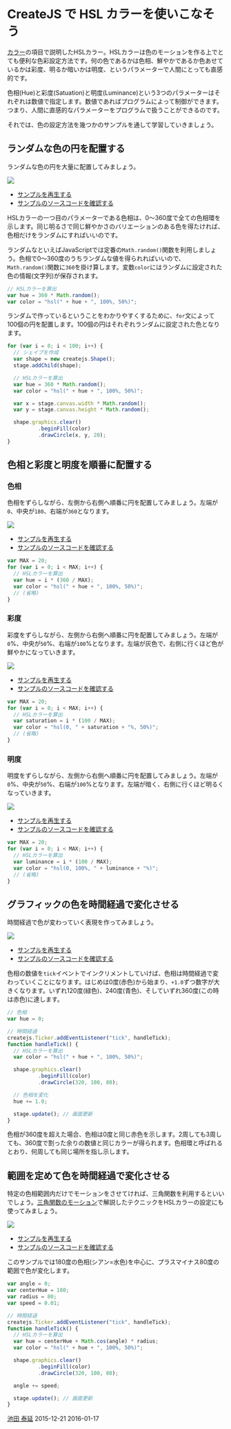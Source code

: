 # CreateJS で HSL カラーを使いこなそう

[カラー](color.md)の項目で説明したHSLカラー。HSLカラーは色のモーションを作る上でとても便利な色彩設定方法です。何の色であるかは色相、鮮やかであるか色あせているかは彩度、明るか暗いかは明度、というパラメーターで人間にとっても直感的です。

色相(Hue)と彩度(Satuation)と明度(Luminance)という3つのパラメーターはそれぞれは数値で指定します。数値であればプログラムによって制御ができます。つまり、人間に直感的なパラメーターをプログラムで扱うことができるのです。

それでは、色の設定方法を幾つかのサンプルを通して学習していきましょう。

## ランダムな色の円を配置する

ランダムな色の円を大量に配置してみましょう。

![](../imgs/color_hsl_dots.html.png)

- [サンプルを再生する](https://ics-creative.github.io/tutorial-createjs/samples/color_hsl_dots.html)
- [サンプルのソースコードを確認する](../samples/color_hsl_dots.html)

HSLカラーの一つ目のパラメーターである色相は、0〜360度で全ての色相環を示します。同じ明るさで同じ鮮やかさのバリエーションのある色を得たければ、色相だけをランダムにすればいいのです。

ランダムなといえばJavaScriptでは定番の`Math.random()`関数を利用しましょう。色相で0〜360度のうちランダムな値を得られればいいので、`Math.random()`関数に`360`を掛け算します。変数`color`にはランダムに設定された色の情報(文字列)が保存されます。

```js
// HSLカラーを算出
var hue = 360 * Math.random();
var color = "hsl(" + hue + ", 100%, 50%)";
```

ランダムで作っているということをわかりやすくするために、`for`文によって100個の円を配置します。100個の円はそれぞれランダムに設定された色となります。

```js
for (var i = 0; i < 100; i++) {
  // シェイプを作成
  var shape = new createjs.Shape();
  stage.addChild(shape);

  // HSLカラーを算出
  var hue = 360 * Math.random();
  var color = "hsl(" + hue + ", 100%, 50%)";

  var x = stage.canvas.width * Math.random();
  var y = stage.canvas.height * Math.random();

  shape.graphics.clear()
          .beginFill(color)
          .drawCircle(x, y, 20);
}
```

## 色相と彩度と明度を順番に配置する

### 色相

色相をずらしながら、左側から右側へ順番に円を配置してみましょう。左端が`0`、中央が`180`、右端が`360`となります。

![](../imgs/color_hsl_dots_hue.html.png)

- [サンプルを再生する](https://ics-creative.github.io/tutorial-createjs/samples/color_hsl_dots_hue.html)
- [サンプルのソースコードを確認する](../samples/color_hsl_dots_hue.html)


```js
var MAX = 20;
for (var i = 0; i < MAX; i++) {
  // HSLカラーを算出
  var hue = i * (360 / MAX);
  var color = "hsl(" + hue + ", 100%, 50%)";
  // (省略)
}
```

### 彩度

彩度をずらしながら、左側から右側へ順番に円を配置してみましょう。左端が`0`%、中央が`50`%、右端が`100`%となります。左端が灰色で、右側に行くほど色が鮮やかになっていきます。

![](../imgs/color_hsl_dots_satuation.html.png)

- [サンプルを再生する](https://ics-creative.github.io/tutorial-createjs/samples/color_hsl_dots_satuation.html)
- [サンプルのソースコードを確認する](../samples/color_hsl_dots_satuation.html)

```js
var MAX = 20;
for (var i = 0; i < MAX; i++) {
  // HSLカラーを算出
  var saturation = i * (100 / MAX);
  var color = "hsl(0, " + saturation + "%, 50%)";
  // (省略)
}
```

### 明度

明度をずらしながら、左側から右側へ順番に円を配置してみましょう。左端が`0`%、中央が`50`%、右端が`100`%となります。左端が暗く、右側に行くほど明るくなっていきます。

![](../imgs/color_hsl_dots_luminance.html.png)

- [サンプルを再生する](https://ics-creative.github.io/tutorial-createjs/samples/color_hsl_dots_luminance.html)
- [サンプルのソースコードを確認する](../samples/color_hsl_dots_luminance.html)


```js
var MAX = 20;
for (var i = 0; i < MAX; i++) {
  // HSLカラーを算出
  var luminance = i * (100 / MAX);
  var color = "hsl(0, 100%, " + luminance + "%)";
  // (省略)
}
```


## グラフィックの色を時間経過で変化させる

時間経過で色が変わっていく表現を作ってみましょう。

![](../imgs/color_hsl_motion.html.png)

- [サンプルを再生する](https://ics-creative.github.io/tutorial-createjs/samples/color_hsl_motion.html)
- [サンプルのソースコードを確認する](../samples/color_hsl_motion.html)

色相の数値を`tick`イベントでインクリメントしていけば、色相は時間経過で変わっていくことになります。はじめは0度(赤色)から始まり、`+1.0`ずつ数字が大きくなります。いずれ120度(緑色)、240度(青色)、そしていずれ360度(この時は赤色)に達します。

```js
// 色相
var hue = 0;

// 時間経過
createjs.Ticker.addEventListener("tick", handleTick);
function handleTick() {
  // HSLカラーを算出
  var color = "hsl(" + hue + ", 100%, 50%)";

  shape.graphics.clear()
          .beginFill(color)
          .drawCircle(320, 100, 80);

  // 色相を変化
  hue += 1.0;

  stage.update(); // 画面更新
}
```

色相が360度を超えた場合、色相は0度と同じ赤色を示します。2周しても3周しても、360度で割った余りの数値と同じカラーが得られます。色相環と呼ばれるとおり、何周しても同じ場所を指し示します。

## 範囲を定めて色を時間経過で変化させる

特定の色相範囲内だけでモーションをさせてければ、三角関数を利用するといいでしょう。[三角関数のモーション](math_trigonometry.md)で解説したテクニックをHSLカラーの設定にも使ってみましょう。

![](../imgs/color_hsl_sin.html.png)

- [サンプルを再生する](https://ics-creative.github.io/tutorial-createjs/samples/color_hsl_sin.html)
- [サンプルのソースコードを確認する](../samples/color_hsl_sin.html)

このサンプルでは180度の色相(シアン=水色)を中心に、プラスマイナス80度の範囲で色が変化します。

```js
var angle = 0;
var centerHue = 180;
var radius = 80;
var speed = 0.01;

// 時間経過
createjs.Ticker.addEventListener("tick", handleTick);
function handleTick() {
  // HSLカラーを算出
  var hue = centerHue + Math.cos(angle) * radius;
  var color = "hsl(" + hue + ", 100%, 50%)";

  shape.graphics.clear()
          .beginFill(color)
          .drawCircle(320, 100, 80);

  angle += speed;

  stage.update(); // 画面更新
}
```



<article-author>[池田 泰延](https://twitter.com/clockmaker)</article-author>
<article-date-published>2015-12-21</article-date-published>
<article-date-modified>2016-01-17</article-date-modified>
